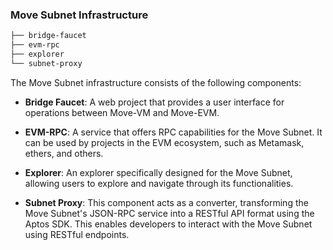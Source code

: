 
### Move Subnet Infrastructure
```bash
├── bridge-faucet
├── evm-rpc 
├── explorer 
└── subnet-proxy 
```
The Move Subnet infrastructure consists of the following components:

- **Bridge Faucet**: A web project that provides a user interface for operations between Move-VM and Move-EVM.

- **EVM-RPC**: A service that offers RPC capabilities for the Move Subnet. It can be used by projects in the EVM ecosystem, such as Metamask, ethers, and others.

- **Explorer**: An explorer specifically designed for the Move Subnet, allowing users to explore and navigate through its functionalities.

- **Subnet Proxy**: This component acts as a converter, transforming the Move Subnet's JSON-RPC service into a RESTful API format using the Aptos SDK. This enables developers to interact with the Move Subnet using RESTful endpoints.



